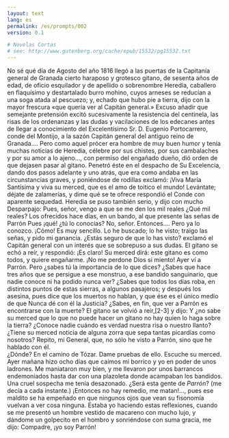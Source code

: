 ```yaml
---
layout: text
lang: es
permalink: /es/prompts/002
version: 0.1

# Novelas Cortas
# see: http://www.gutenberg.org/cache/epub/15532/pg15532.txt
---
```

No sé qué día de Agosto del año 1816 llegó a las puertas de la Capitanía general de Granada
cierto haraposo y grotesco gitano, de sesenta años de edad,
de oficio esquilador y de apellido o sobrenombre Heredia,
caballero en flaquísimo y destartalado burro mohino,
cuyos arneses se reducían a una soga atada al pescuezo;
y, echado que hubo pie a tierra, dijo con la mayor frescura «que quería ver al Capitán general.»
Excuso añadir que semejante pretensión excitó sucesivamente la resistencia del centinela,
las risas de los ordenanzas y las dudas y vacilaciones de los edecanes
antes de llegar a conocimiento del Excelentísimo Sr. D. Eugenio Portocarrero,
conde del Montijo, a la sazón Capitán general del antiguo reino de Granada....
Pero como aquel prócer era hombre de muy buen humor y tenía muchas noticias de Heredia,
célebre por sus chistes, por sus cambalaches y por su amor a lo ajeno...,
con permiso del engañado dueño, dió orden de que dejasen pasar al gitano.
Penetró éste en el despacho de Su Excelencia,
dando dos pasos adelante y uno atrás, que era como andaba en las circunstancias graves,
y poniéndose de rodillas exclamó:
¡Viva María Santísima y viva su merced, que es el amo de toitico el mundo!
Levántate; déjate de zalamerías, y dime qué se te ofrece
respondió el Conde con aparente sequedad.
Heredia se puso también serio, y dijo con mucho Desparpajo:
Pues, señor, vengo a que se me den los mil reales
¿Qué mil reales?
Los ofrecidos hace días, en un bando, al que presente las señas de Parrón
Pues ¡qué! ¿tú lo conocías?
No, señor.
Entonces....
Pero ya lo conozco.
¡Cómo!
Es muy sencillo.
Lo he buscado; lo he visto; traigo las señas, y pido mi ganancia.
¿Estás seguro de que lo has visto?
exclamó el Capitán general con un interés que se sobrepuso a sus dudas.
El gitano se echó a reír, y respondió:
¡Es claro!
Su merced dirá: este gitano es como todos, y quiere engañarme.
¡No me perdone Dios si miento! Ayer ví a Parrón.
Pero ¿sabes tú la importancia de lo que dices?
¿Sabes que hace tres años que se persigue a ese monstruo,
a ese bandido sanguinario, que nadie conoce ni ha podido nunca ver?
¿Sabes que todos los días roba, en distintos puntos de estas sierras, a algunos pasajeros;
y después los asesina, pues dice que los muertos no hablan,
y que ése es el único medio de que Nunca dé con él la Justicia?
¿Sabes, en fin, que ver a Parrón es encontrarse con la muerte?
El gitano se volvió a reír,[2-3] y dijo:
Y ¿no sabe su merced que lo que no puede hacer un gitano no hay quien lo haga sobre la tierra?
¿Conoce nadie cuándo es verdad nuestra risa o nuestro llanto?
¿Tiene su merced noticia de alguna zorra que sepa tantas picardías como nosotros?
Repito, mi General, que, no sólo he visto a Parrón, sino que he hablado con él.   
¿Dónde?
En el camino de Tózar.
Dame pruebas de ello.
Escuche su merced.
Ayer mañana hizo ocho días que caímos mi borrico y yo en poder de unos ladrones.
Me maniataron muy bien, y me llevaron por unos barrancos endemoniados
hasta dar con una plazoleta donde acampaban los bandidos.
Una cruel sospecha me tenía desazonado.
¿Será esta gente de _Parrón_? (me decía a cada instante.)
¡Entonces no hay remedio, me matan!...,
pues ese maldito se ha empeñado 
en que ningunos ojos que vean su fisonomía vuelvan a ver cosa ninguna.
Estaba yo haciendo estas reflexiones,
cuando se me presentó un hombre vestido de macareno con mucho lujo,
y dándome un golpecito en el hombro y sonriéndose con suma gracia, me dijo:
Compadre, ¡yo soy Parrón!
